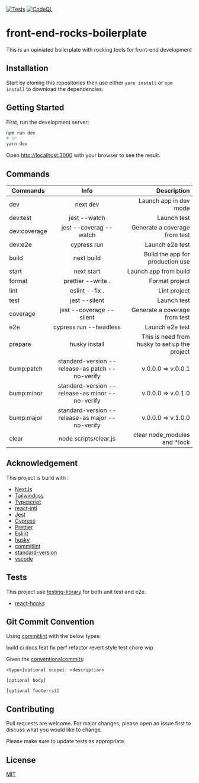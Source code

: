 [![Tests](https://github.com/FabienGreard/front-end-rocks-boilerplate/actions/workflows/tests.yml/badge.svg)](https://github.com/FabienGreard/front-end-rocks-boilerplate/actions/workflows/tests.yml)
[![CodeQL](https://github.com/FabienGreard/front-end-rocks-boilerplate/actions/workflows/codeql-analysis.yml/badge.svg)](https://github.com/FabienGreard/front-end-rocks-boilerplate/actions/workflows/codeql-analysis.yml)

# front-end-rocks-boilerplate

This is an opiniated boilerplate with rocking tools for front-end development

## Installation

Start by cloning this repositories then use either `yarn install` or `npm install` to download the dependencies.

## Getting Started

First, run the development server:

```bash
npm run dev
# or
yarn dev
```

Open [http://localhost:3000](http://localhost:3000) with your browser to see the result.

## Commands

| Commands     |                      Info                       |                                   Description |
| ------------ | :---------------------------------------------: | --------------------------------------------: |
| dev          |                    next dev                     |                        Launch app in dev mode |
| dev:test     |                  jest --watch                   |                                   Launch test |
| dev:coverage |             jest --coverag --watch              |                 Generate a coverage from test |
| dev:e2e      |                   cypress run                   |                               Launch e2e test |
| build        |                   next build                    |              Build the app for production use |
| start        |                   next start                    |                         Launch app from build |
| format       |               prettier --write .                |                                Format project |
| lint         |                 eslint --fix .                  |                                  Lint project |
| test         |                  jest --silent                  |                                   Launch test |
| coverage     |            jest --coverage --silent             |                 Generate a coverage from test |
| e2e          |             cypress run --headless              |                               Launch e2e test |
| prepare      |                  husky install                  | This is need from husky to set up the project |
| bump:patch   | standard-version --release-as patch --no-verify |                            v.0.0.0 => v.0.0.1 |
| bump:minor   | standard-version --release-as minor --no-verify |                            v.0.0.0 => v.0.1.0 |
| bump:major   | standard-version --release-as major --no-verify |                            v.0.0.0 => v.1.0.0 |
| clear        |              node scripts/clear.js              |                 clear node_modules and \*lock |

## Acknowledgement

This project is build with :

- [NextJs](https://nextjs.org/)
- [Tailwindcss](https://tailwindcss.com/)
- [Typescript](https://www.typescriptlang.org/)
- [react-intl](https://formatjs.io/)
- [Jest](https://jestjs.io/)
- [Cypress](https://www.cypress.io/)
- [Prettier](https://prettier.io/)
- [Eslint](https://eslint.org/)
- [husky](https://typicode.github.io/husky/#/)
- [commitlint](https://commitlint.js.org/#/)
- [standard-version](https://github.com/conventional-changelog/standard-version)
- [vscode](https://code.visualstudio.com/)

## Tests

This project use [testing-library](https://testing-library.com/) for both unit test and e2e.

- [react-hooks](https://react-hooks-testing-library.com/)

## Git Commit Convention

Using [commitlint](https://commitlint.js.org/#/) with the below types:

build
ci
docs
feat
fix
perf
refactor
revert
style
test
chore
wip

Given the [conventionalcommits](https://www.conventionalcommits.org/en/v1.0.0/):

```
<type>[optional scope]: <description>

[optional body]

[optional footer(s)]
```

## Contributing

Pull requests are welcome. For major changes, please open an issue first to discuss what you would like to change.

Please make sure to update tests as appropriate.

## License

[MIT](https://choosealicense.com/licenses/mit/)
